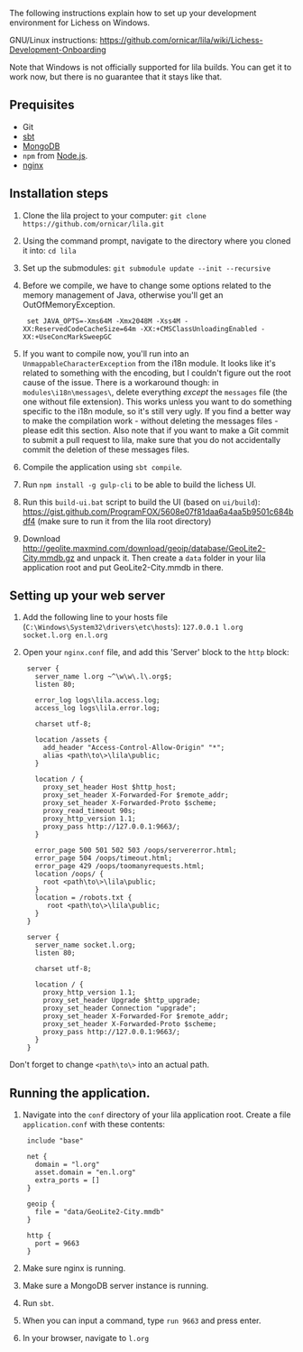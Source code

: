 The following instructions explain how to set up your development environment for Lichess on Windows.

GNU/Linux instructions: https://github.com/ornicar/lila/wiki/Lichess-Development-Onboarding

Note that Windows is not officially supported for lila builds. You can get it to work now, but there is no guarantee that it stays like that.

## Prequisites
 - Git
 - [sbt](http://www.scala-sbt.org/0.13/docs/Installing-sbt-on-Windows.html)
 - [MongoDB](https://docs.mongodb.com/manual/tutorial/install-mongodb-on-windows/)
 - `npm` from [Node.js](https://nodejs.org/en/).
 - [nginx](http://nginx.org/en/docs/windows.html)

## Installation steps

1. Clone the lila project to your computer: `git clone https://github.com/ornicar/lila.git`
2. Using the command prompt, navigate to the directory where you cloned it into: `cd lila`
3. Set up the submodules: `git submodule update --init --recursive`
4. Before we compile, we have to change some options related to the memory management of Java, otherwise you'll get an OutOfMemoryException.

        set JAVA_OPTS=-Xms64M -Xmx2048M -Xss4M -XX:ReservedCodeCacheSize=64m -XX:+CMSClassUnloadingEnabled -XX:+UseConcMarkSweepGC
5. If you want to compile now, you'll run into an `UnmappableCharacterException` from the i18n module. It looks like it's related to something with the encoding, but I couldn't figure out the root cause of the issue. There is a workaround though: in `modules\i18n\messages\`, delete everything *except* the `messages` file (the one without file extension). This works unless you want to do something specific to the i18n module, so it's still very ugly. If you find a better way to make the compilation work - without deleting the messages files - please edit this section. Also note that if you want to make a Git commit to submit a pull request to lila, make sure that you do not accidentally commit the deletion of these messages files.
6. Compile the application using `sbt compile`.
7. Run `npm install -g gulp-cli` to be able to build the lichess UI.
8. Run this `build-ui.bat` script to build the UI (based on `ui/build`): https://gist.github.com/ProgramFOX/5608e07f81daa6a4aa5b9501c684bdf4 (make sure to run it from the lila root directory)
9. Download http://geolite.maxmind.com/download/geoip/database/GeoLite2-City.mmdb.gz and unpack it. Then create a `data` folder in your lila application root and put GeoLite2-City.mmdb in there.


## Setting up your web server

1. Add the following line to your hosts file (`C:\Windows\System32\drivers\etc\hosts`): `127.0.0.1 l.org socket.l.org en.l.org`
2. Open your `nginx.conf` file, and add this 'Server' block to the `http` block:

        server {
          server_name l.org ~^\w\w\.l\.org$;
          listen 80;
        
          error_log logs\lila.access.log;
          access_log logs\lila.error.log;
        
          charset utf-8;
        
          location /assets {
            add_header "Access-Control-Allow-Origin" "*";
            alias <path\to\>\lila\public;
          }
        
          location / {
            proxy_set_header Host $http_host;
            proxy_set_header X-Forwarded-For $remote_addr;
            proxy_set_header X-Forwarded-Proto $scheme;
            proxy_read_timeout 90s;
            proxy_http_version 1.1;
            proxy_pass http://127.0.0.1:9663/;
          }
        
          error_page 500 501 502 503 /oops/servererror.html;
          error_page 504 /oops/timeout.html;
          error_page 429 /oops/toomanyrequests.html;
          location /oops/ {
            root <path\to\>\lila\public;
          }
          location = /robots.txt {
             root <path\to\>\lila\public;
          }
        }
        
        server {
          server_name socket.l.org;
          listen 80;
        
          charset utf-8;
        
          location / {
            proxy_http_version 1.1;
            proxy_set_header Upgrade $http_upgrade;
            proxy_set_header Connection "upgrade";
            proxy_set_header X-Forwarded-For $remote_addr;
            proxy_set_header X-Forwarded-Proto $scheme;
            proxy_pass http://127.0.0.1:9663/;
          }
        }
Don't forget to change `<path\to\>` into an actual path.

## Running the application.

1. Navigate into the `conf` directory of your lila application root. Create a file `application.conf` with these contents:

        include "base"
         
        net {
          domain = "l.org"
          asset.domain = "en.l.org"
          extra_ports = []
        }
         
        geoip {
          file = "data/GeoLite2-City.mmdb"
        }
        
        http {
          port = 9663
        }
2. Make sure nginx is running.
3. Make sure a MongoDB server instance is running.
4. Run `sbt`.
5. When you can input a command, type `run 9663` and press enter.
6. In your browser, navigate to `l.org`
